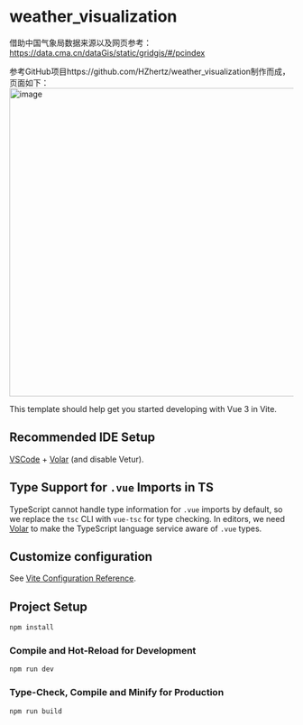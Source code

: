 # weather_visualization
借助中国气象局数据来源以及网页参考：https://data.cma.cn/dataGis/static/gridgis/#/pcindex

参考GitHub项目https://github.com/HZhertz/weather_visualization制作而成，页面如下：
<img width="1034" height="547" alt="image" src="https://github.com/user-attachments/assets/8a9576cc-78b4-4e7f-ab6c-f59091bd09b9" />


This template should help get you started developing with Vue 3 in Vite.
## Recommended IDE Setup

[VSCode](https://code.visualstudio.com/) + [Volar](https://marketplace.visualstudio.com/items?itemName=Vue.volar) (and disable Vetur).

## Type Support for `.vue` Imports in TS

TypeScript cannot handle type information for `.vue` imports by default, so we replace the `tsc` CLI with `vue-tsc` for type checking. In editors, we need [Volar](https://marketplace.visualstudio.com/items?itemName=Vue.volar) to make the TypeScript language service aware of `.vue` types.

## Customize configuration

See [Vite Configuration Reference](https://vite.dev/config/).

## Project Setup

```sh
npm install
```

### Compile and Hot-Reload for Development

```sh
npm run dev
```

### Type-Check, Compile and Minify for Production

```sh
npm run build
```
